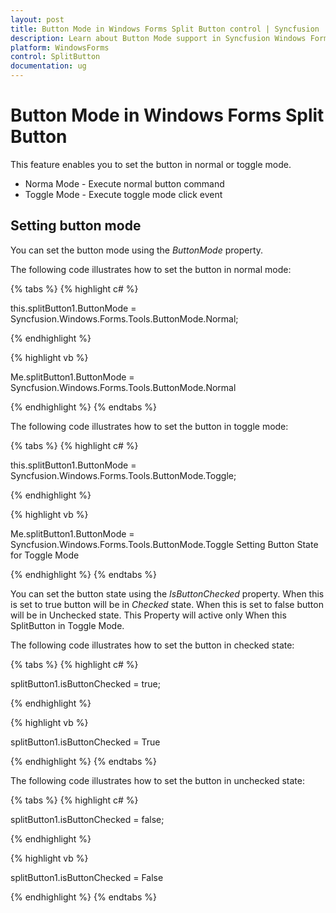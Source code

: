 ```yaml
---
layout: post
title: Button Mode in Windows Forms Split Button control | Syncfusion
description: Learn about Button Mode support in Syncfusion Windows Forms Split Button control and more details.
platform: WindowsForms
control: SplitButton 
documentation: ug
---
```


# Button Mode in Windows Forms Split Button

This feature enables you to set the button in normal or toggle mode.

* Norma Mode -  Execute normal button command
* Toggle Mode  - Execute toggle mode click event

## Setting button mode

You can set the button mode using the _ButtonMode_ property. 

The following code illustrates how to set the button in normal mode:

{% tabs %}
{% highlight c# %}

this.splitButton1.ButtonMode = Syncfusion.Windows.Forms.Tools.ButtonMode.Normal;

{% endhighlight %}

{% highlight vb %}

Me.splitButton1.ButtonMode = Syncfusion.Windows.Forms.Tools.ButtonMode.Normal

{% endhighlight %}
{% endtabs %}

The following code illustrates how to set the button in toggle mode:

{% tabs %}
{% highlight c# %}

this.splitButton1.ButtonMode = Syncfusion.Windows.Forms.Tools.ButtonMode.Toggle;

{% endhighlight %}

{% highlight vb %}

Me.splitButton1.ButtonMode = Syncfusion.Windows.Forms.Tools.ButtonMode.Toggle
Setting Button State for Toggle Mode

{% endhighlight %}
{% endtabs %}

You can set the button state using the _IsButtonChecked_ property. When this is set to true button will be in _Checked_ state. When this is set to false button will be in Unchecked state. This Property will active only When this SplitButton in Toggle Mode.

The following code illustrates how to set the button in checked state:

{% tabs %}
{% highlight c# %}

splitButton1.isButtonChecked = true;

{% endhighlight %}

{% highlight vb %}

splitButton1.isButtonChecked = True

{% endhighlight %}
{% endtabs %}

The following code illustrates how to set the button in unchecked state:

{% tabs %}
{% highlight c# %}

splitButton1.isButtonChecked = false;

{% endhighlight %}

{% highlight vb %}

splitButton1.isButtonChecked = False
				
{% endhighlight %}
{% endtabs %}
